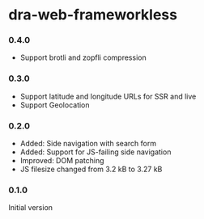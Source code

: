 # dra-web-frameworkless

### 0.4.0

- Support brotli and zopfli compression

### 0.3.0

- Support latitude and longitude URLs for SSR and live
- Support Geolocation

### 0.2.0

- Added: Side navigation with search form
- Added: Support for JS-failing side navigation
- Improved: DOM patching
- JS filesize changed from 3.2 kB to 3.27 kB

### 0.1.0

Initial version
